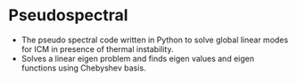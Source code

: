 # Pseudospectral
* The pseudo spectral code written in Python to solve global linear modes for ICM in presence of thermal instability.
* Solves a linear eigen problem and finds eigen values and eigen functions using Chebyshev basis.
